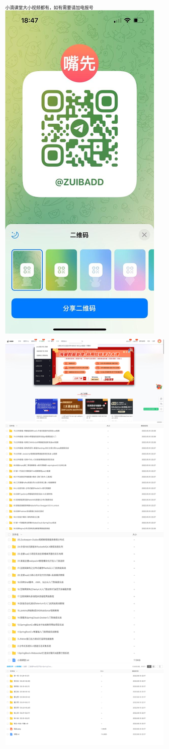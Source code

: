 小滴课堂大小视频都有，如有需要请加电报号
![](readme_files/1.jpg)

![](readme_files/2.jpg)
![](readme_files/3.jpg)
![](readme_files/4.jpg)
![](readme_files/5.jpg)